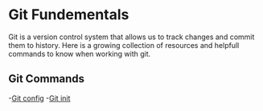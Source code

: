 # Git Fundementals

Git is a version control system that allows us to track changes and commit them to history.
Here is a growing collection of resources and helpfull commands to know when working with git.


## Git Commands
-[Git config](./Commands/Config.md)
-[Git init](./Commands/Init.md)